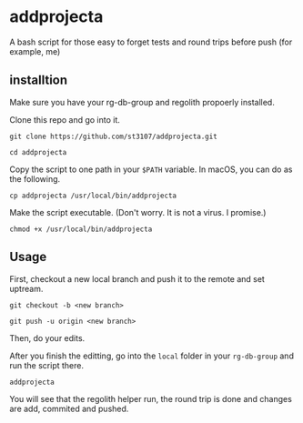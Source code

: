 # addprojecta
A bash script for those easy to forget tests and round trips before push (for example, me)

## installtion

Make sure you have your rg-db-group and regolith propoerly installed.

Clone this repo and go into it.

``git clone https://github.com/st3107/addprojecta.git``

``cd addprojecta``

Copy the script to one path in your ``$PATH`` variable. In macOS, you can do as the following.

``cp addprojecta /usr/local/bin/addprojecta``

Make the script executable. (Don't worry. It is not a virus. I promise.)

``chmod +x /usr/local/bin/addprojecta``

## Usage

First, checkout a new local branch and push it to the remote and set uptream.

``git checkout -b <new branch>``

``git push -u origin <new branch>``

Then, do your edits.

After you finish the editting, go into the ``local`` folder in your ``rg-db-group`` and run the script there.

``addprojecta``

You will see that the regolith helper run, the round trip is done and changes are add, commited and pushed.